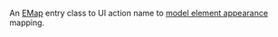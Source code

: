 An [EMap](https://wiki.eclipse.org/EMF/FAQ#How_do_I_create_a_Map_in_EMF.3F) entry class to UI action name to [model element appearance](Appearance.html) mapping.